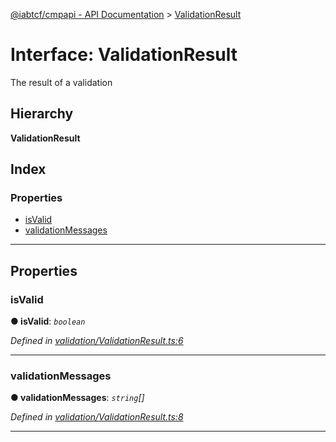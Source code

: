 [@iabtcf/cmpapi - API Documentation](../README.md) > [ValidationResult](../interfaces/validationresult.md)

# Interface: ValidationResult

The result of a validation

## Hierarchy

**ValidationResult**

## Index

### Properties

* [isValid](validationresult.md#isvalid)
* [validationMessages](validationresult.md#validationmessages)

---

## Properties

<a id="isvalid"></a>

###  isValid

**● isValid**: *`boolean`*

*Defined in [validation/ValidationResult.ts:6](https://github.com/chrispaterson/iabtcf/blob/aa3fc72/modules/cmpapi/src/validation/ValidationResult.ts#L6)*

___
<a id="validationmessages"></a>

###  validationMessages

**● validationMessages**: *`string`[]*

*Defined in [validation/ValidationResult.ts:8](https://github.com/chrispaterson/iabtcf/blob/aa3fc72/modules/cmpapi/src/validation/ValidationResult.ts#L8)*

___


